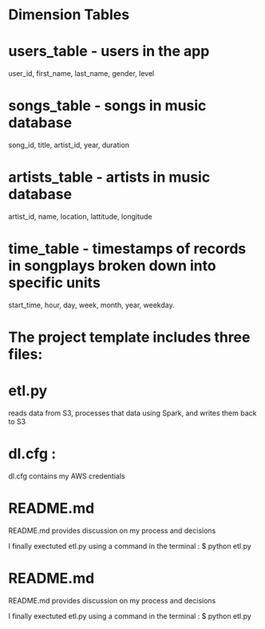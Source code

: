 # Dimension Tables

# users_table - users in the app
user_id, first_name, last_name, gender, level


# songs_table  - songs in music database
song_id, title, artist_id, year, duration


# artists_table - artists in music database
artist_id, name, location, lattitude, longitude

# time_table - timestamps of records in songplays broken down into specific units
start_time, hour, day, week, month, year, weekday.

# The project template includes three files:

# etl.py 
reads data from S3, processes that data using Spark, and writes them back to S3
# dl.cfg :
dl.cfg contains my AWS credentials

# README.md 
README.md provides discussion on my process and decisions

I finally exectuted etl.py using a command  in the terminal : $ python etl.py

# README.md 
README.md provides discussion on my process and decisions

I finally exectuted etl.py using a command  in the terminal : $ python etl.py
